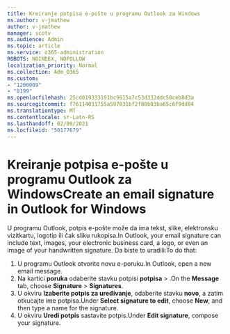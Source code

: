 ```yaml
---
title: Kreiranje potpisa e-pošte u programu Outlook za Windows
ms.author: v-jmathew
author: v-jmathew
manager: scotv
ms.audience: Admin
ms.topic: article
ms.service: o365-administration
ROBOTS: NOINDEX, NOFOLLOW
localization_priority: Normal
ms.collection: Adm_O365
ms.custom:
- "1200009"
- "8199"
ms.openlocfilehash: 25cd019333191bc9615a7c53d332ddc50ceb8d3a
ms.sourcegitcommit: f76114031755a597031bf2f80b03ba65c6f9dd84
ms.translationtype: MT
ms.contentlocale: sr-Latn-RS
ms.lasthandoff: 02/09/2021
ms.locfileid: "50177679"
---
```

# <a name="create-an-email-signature-in-outlook-for-windows"></a><span data-ttu-id="9af37-102">Kreiranje potpisa e-pošte u programu Outlook za Windows</span><span class="sxs-lookup"><span data-stu-id="9af37-102">Create an email signature in Outlook for Windows</span></span>

<span data-ttu-id="9af37-103">U programu Outlook, potpis e-pošte može da ima tekst, slike, elektronsku vizitkartu, logotip ili čak sliku rukopisa.</span><span class="sxs-lookup"><span data-stu-id="9af37-103">In Outlook, your email signature can include text, images, your electronic business card, a logo, or even an image of your handwritten signature.</span></span> <span data-ttu-id="9af37-104">Da biste to uradili:</span><span class="sxs-lookup"><span data-stu-id="9af37-104">To do that:</span></span>

1. <span data-ttu-id="9af37-105">U programu Outlook otvorite novu e-poruku.</span><span class="sxs-lookup"><span data-stu-id="9af37-105">In Outlook, open a new email message.</span></span>
2. <span data-ttu-id="9af37-106">Na kartici **poruka** odaberite stavku potpisi **potpisa**  >  .</span><span class="sxs-lookup"><span data-stu-id="9af37-106">On the **Message** tab, choose **Signature** > **Signatures**.</span></span>
3. <span data-ttu-id="9af37-107">U okviru **Izaberite potpis za uređivanje**, odaberite stavku **novo**, a zatim otkucajte ime potpisa.</span><span class="sxs-lookup"><span data-stu-id="9af37-107">Under **Select signature to edit**, choose **New**, and then type a name for the signature.</span></span>
4. <span data-ttu-id="9af37-108">U okviru **Uredi potpis** sastavite potpis.</span><span class="sxs-lookup"><span data-stu-id="9af37-108">Under **Edit signature**, compose your signature.</span></span>
